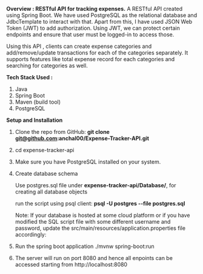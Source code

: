 **Overview : RESTful API for tracking expenses.**
A RESTful API created using Spring Boot. We have used PostgreSQL as the relational database and JdbcTemplate to interact with that. Apart from this, I have used JSON Web Token (JWT) to add authorization. Using JWT, we can protect certain endpoints and ensure that user must be logged-in to access those.

Using this API , clients can create expense categories and add/remove/update transactions for each of the categories separately.
It supports features like total expense record for each categories and searching for categories as well.

**Tech Stack Used :**
1. Java
2. Spring Boot
3. Maven (build tool)
4. PostgreSQL

**Setup and Installation**

1. Clone the repo from GitHub:
    **git clone git@github.com:anchal00/Expense-Tracker-API.git**
2. cd expense-tracker-api
3. Make sure you have PostgreSQL installed on your system.
4. Create database schema

    Use postgres.sql file under **expense-tracker-api/Database/**, for creating all database objects

    run the script using psql client: **psql -U postgres --file postgres.sql**

    Note: If your database is hosted at some cloud platform or if you have modified the SQL script file with some different username and password, update the src/main/resources/application.properties file accordingly:

5. Run the spring boot application
./mvnw spring-boot:run
6. The server will run on port 8080 and hence all enpoints can be accessed starting from http://localhost:8080